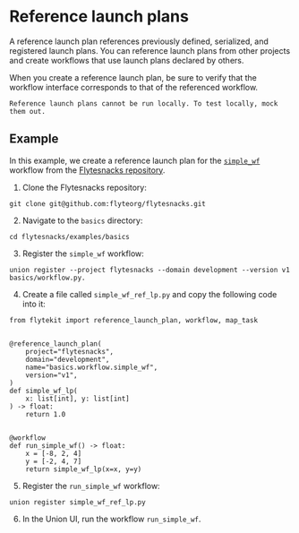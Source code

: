 # Reference launch plans

A reference launch plan references previously defined, serialized, and registered launch plans. You can reference launch plans from other projects and create workflows that use launch plans declared by others.

When you create a reference launch plan, be sure to verify that the workflow interface corresponds to that of the referenced workflow.

```{note}
Reference launch plans cannot be run locally. To test locally, mock them out.
```

## Example

In this example, we create a reference launch plan for the [`simple_wf`](https://github.com/flyteorg/flytesnacks/blob/7a300ac43f3da41a4e01bd4dae9d45e8c0094ce3/examples/basics/basics/workflow.py#L25) workflow from the [Flytesnacks repository](https://github.com/flyteorg/flytesnacks).

1. Clone the Flytesnacks repository:

```{code-block} bash
git clone git@github.com:flyteorg/flytesnacks.git
```
2. Navigate to the `basics` directory:

```{code-block} bash
cd flytesnacks/examples/basics
```
3. Register the `simple_wf` workflow:

```{code-block} bash
union register --project flytesnacks --domain development --version v1 basics/workflow.py.
```

4. Create a file called `simple_wf_ref_lp.py` and copy the following code into it:

```{code-block} python
from flytekit import reference_launch_plan, workflow, map_task


@reference_launch_plan(
    project="flytesnacks",
    domain="development",
    name="basics.workflow.simple_wf",
    version="v1",
)
def simple_wf_lp(
    x: list[int], y: list[int]
) -> float:
    return 1.0


@workflow
def run_simple_wf() -> float:
    x = [-8, 2, 4]
    y = [-2, 4, 7]
    return simple_wf_lp(x=x, y=y)
```

5. Register the `run_simple_wf` workflow:

```{code-block} bash
union register simple_wf_ref_lp.py
```
6. In the Union UI, run the workflow `run_simple_wf`.

